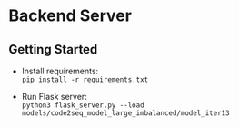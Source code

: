 # Backend Server

## Getting Started
* Install requirements:  
`pip install -r requirements.txt`

* Run Flask server:  
`python3 flask_server.py --load models/code2seq_model_large_imbalanced/model_iter13`